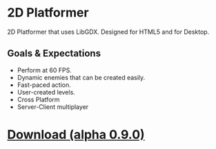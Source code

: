 # 2D Platformer
2D Platformer that uses LibGDX.
Designed for HTML5 and for Desktop.

## Goals & Expectations
- Perform at 60 FPS.
- Dynamic enemies that can be created easily.
- Fast-paced action.
- User-created levels.
- Cross Platform
- Server-Client multiplayer

# [Download (alpha 0.9.0)](https://www.mediafire.com/?anfc9cy9p017jcz)
